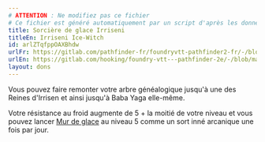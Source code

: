 ```yaml
---
# ATTENTION : Ne modifiez pas ce fichier
# Ce fichier est généré automatiquement par un script d'après les données du module Foundry VTT officiel et de sa traduction
title: Sorcière de glace Irriseni
titleEn: Irriseni Ice-Witch
id: arlZTqfppOAXBhdw
urlFr: https://gitlab.com/pathfinder-fr/foundryvtt-pathfinder2-fr/-/blob/master/data/feats/arlZTqfppOAXBhdw.htm
urlEn: https://gitlab.com/hooking/foundry-vtt---pathfinder-2e/-/blob/master/packs/data/feats.db/irriseni-ice-witch.json
layout: dons
---
```

Vous pouvez faire remonter votre arbre généalogique jusqu'à une des Reines d'Irrisen et ainsi jusqu'à Baba Yaga elle-même.

Votre résistance au froid augmente de 5 + la moitié de votre niveau et vous pouvez lancer [Mur de glace](../sorts/mur-de-glace.md) au niveau 5 comme un sort inné arcanique une fois par jour.
